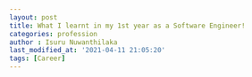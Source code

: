 ```yaml
---
layout: post
title: What I learnt in my 1st year as a Software Engineer!
categories: profession
author : Isuru Nuwanthilaka
last_modified_at: '2021-04-11 21:05:20'
tags: [Career]
---
```

